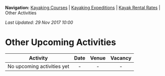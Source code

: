 **Navigation:** [Kayaking Courses](index) &#124; [Kayaking Expeditions](expedition) &#124; [Kayak Rental Rates](rental) &#124; Other Activities

_Last Updated: 29 Nov 2017 10:00_
# Other Upcoming Activities

Activity | Date | Venue | Vacancy
:---:|:---:|:---:|:---:
No upcoming activities yet|-|-|- 

